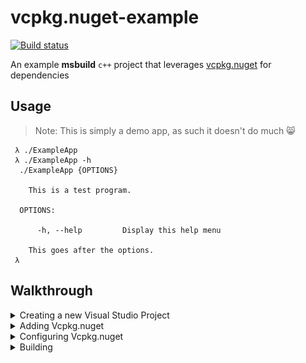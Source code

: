 ﻿# vcpkg.nuget-example

[![Build status](https://b3ngr33ni3r.visualstudio.com/vcpkg.nuget/_apis/build/status/vcpkg.nuget-example-CI)](https://b3ngr33ni3r.visualstudio.com/vcpkg.nuget/_build/latest?definitionId=5)

An example __msbuild__ `c++` project that leverages [vcpkg.nuget](https://github.com/bengreenier/vcpkg.nuget) for dependencies

## Usage

> Note: This is simply a demo app, as such it doesn't do much :smile_cat:

```
 λ ./ExampleApp
 λ ./ExampleApp -h
  ./ExampleApp {OPTIONS}

    This is a test program. 

  OPTIONS:

      -h, --help         Display this help menu 

    This goes after the options. 
 λ 
```

## Walkthrough

<details>
<summary>Creating a new Visual Studio Project</summary>

Create a new project following [these instructions](https://docs.microsoft.com/en-us/cpp/windows/walkthrough-creating-a-standard-cpp-program-cpp?view=vs-2017).

</details>

<details>
<summary>Adding Vcpkg.nuget</summary>

+ Open the "Manage Nuget Packages..." pane

![manage nuget packages pane](.github/walkthrough-manage-nuget.png)

+ In the "Browse" tab, search for "Vcpkg.Nuget"

![search for nuget](.github/search-for-nuget.png)

+ In the Description area, click "Install" to install the package :tada:

</details>

<details>
<summary>Configuring Vcpkg.nuget</summary>

+ Unload your project

![unload project](.github/unload-project.png)

+ Edit your project

![edit project](.github/edit-project.png)

+ Append an `ItemGroup` with `VcpkgPackage` entries (one for each port)

![add project packages](.github/project-package-items.png)

+ Reload your project

![reload project](.github/reload-project.png)

</details>

<details>
<summary>Building</summary>

Build your project as normal - you'll notice Build Output for vcpkg is now in place:

```
1>------ Build started: Project: ExampleApp, Configuration: Release Win32 ------
1>Running vcpkg...
1>The following packages will be built and installed:
1>    args[core]:x86-windows
1>Starting package 1/1: args:x86-windows
1>Building package args[core]:x86-windows...
1>-- Using cached C:/Users/begreen/git/vcpkg.nuget-example/packages/Vcpkg.Nuget.1.4.0/vcpkg_bin/downloads/Taywee-args-3de44ec671db452cc0c4ef86399b108939768abb.tar.gz
1>-- Extracting source C:/Users/begreen/git/vcpkg.nuget-example/packages/Vcpkg.Nuget.1.4.0/vcpkg_bin/downloads/Taywee-args-3de44ec671db452cc0c4ef86399b108939768abb.tar.gz
1>-- Using source at C:/Users/begreen/git/vcpkg.nuget-example/packages/Vcpkg.Nuget.1.4.0/vcpkg_bin/buildtrees/args/src/8939768abb-c475611d5d
1>-- Configuring x86-windows
1>-- Up-to-date: C:/Users/begreen/git/vcpkg.nuget-example/packages/Vcpkg.Nuget.1.4.0/vcpkg_bin/packages/args_x86-windows/include
1>-- Installing: C:/Users/begreen/git/vcpkg.nuget-example/packages/Vcpkg.Nuget.1.4.0/vcpkg_bin/packages/args_x86-windows/include/args.hxx
1>-- Installing: C:/Users/begreen/git/vcpkg.nuget-example/packages/Vcpkg.Nuget.1.4.0/vcpkg_bin/packages/args_x86-windows/include/examples
1>-- Installing: C:/Users/begreen/git/vcpkg.nuget-example/packages/Vcpkg.Nuget.1.4.0/vcpkg_bin/packages/args_x86-windows/include/test
1>-- Performing post-build validation
1>-- Performing post-build validation done
1>Building package args[core]:x86-windows... done
1>Installing package args[core]:x86-windows...
1>Installing package args[core]:x86-windows... done
1>Elapsed time for package args:x86-windows: 9.462 s
1>
1>Total elapsed time: 9.462 s
1>
1>ExampleApp.cpp
1>Generating code
1>All 1789 functions were compiled because no usable IPDB/IOBJ from previous compilation was found.
1>Finished generating code
1>ExampleApp.vcxproj -> C:\Users\begreen\git\vcpkg.nuget-example\Release\ExampleApp.exe
========== Build: 1 succeeded, 0 failed, 0 up-to-date, 0 skipped ==========
```
</details>